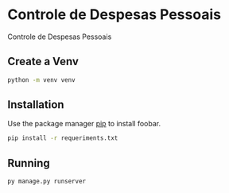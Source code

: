 # Controle de Despesas Pessoais

Controle de Despesas Pessoais

## Create a Venv

```bash
python -m venv venv
```

## Installation

Use the package manager [pip](https://pip.pypa.io/en/stable/) to install foobar.

```bash
pip install -r requeriments.txt
```

## Running

```bash
py manage.py runserver
```
